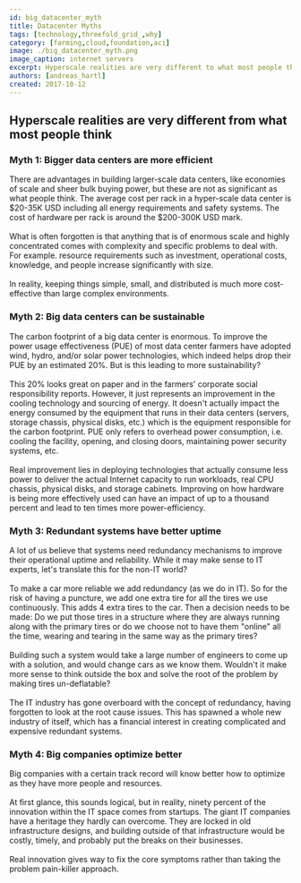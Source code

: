 ```yaml
---
id: big_datacenter_myth
title: Datacenter Myths
tags: [technology,threefold_grid_,why]
category: [farming,cloud,foundation,aci]
image: ./big_datacenter_myth.png
image_caption: internet servers
excerpt: Hyperscale realities are very different to what most people think. Myth 1 - Bigger data centers are more efficient.
authors: [andreas_hartl]
created: 2017-10-12
---
```


## Hyperscale realities are very different from what most people think

### Myth 1: Bigger data centers are more efficient

There are advantages in building larger-scale data centers, like economies of scale and sheer bulk buying power, but these are not as significant as what people think. The average cost per rack in a hyper-scale data center is $20-35K USD including all energy requirements and safety systems. The cost of hardware per rack is around the $200-300K USD mark.
<br/>
<br/>
What is often forgotten is that anything that is of enormous scale and highly concentrated comes with complexity and specific problems to deal with. For example. resource requirements such as investment, operational costs, knowledge, and people increase significantly with size.
<br/>
<br/>
In reality, keeping things simple, small, and distributed is much more cost-effective than large complex environments.

### Myth 2: Big data centers can be sustainable

The carbon footprint of a big data center is enormous. To improve the power usage effectiveness (PUE) of most data center farmers have adopted wind, hydro, and/or solar power technologies, which indeed helps drop their PUE by an estimated 20%. But is this leading to more sustainability?
<br/>
<br/>
This 20% looks great on paper and in the farmers' corporate social responsibility reports. However, it just represents an improvement in the cooling technology and sourcing of energy. It doesn't actually impact the energy consumed by the equipment that runs in their data centers (servers, storage chassis, physical disks, etc.) which is the equipment responsible for the carbon footprint. PUE only refers to overhead power consumption, i.e. cooling the facility, opening, and closing doors, maintaining power security systems, etc.
<br/>
<br/>
Real improvement lies in deploying technologies that actually consume less power to deliver the actual Internet capacity to run workloads, real CPU chassis, physical disks, and storage cabinets. Improving on how hardware is being more effectively used can have an impact of up to a thousand percent and lead to ten times more power-efficiency.

### Myth 3: Redundant systems have better uptime

A lot of us believe that systems need redundancy mechanisms to improve their operational uptime and reliability. While it may make sense to IT experts, let's translate this for the non-IT world?
<br/>
<br/>
To make a car more reliable we add redundancy (as we do in IT). So for the risk of having a puncture, we add one extra tire for all the tires we use continuously. This adds 4 extra tires to the car. Then a decision needs to be made: Do we put those tires in a structure where they are always running along with the primary tires or do we choose not to have them "online" all the time, wearing and tearing in the same way as the primary tires?
<br/>
<br/>
Building such a system would take a large number of engineers to come up with a solution, and would change cars as we know them. Wouldn't it make more sense to think outside the box and solve the root of the problem by making tires un-deflatable?
<br/>
<br/>
The IT industry has gone overboard with the concept of redundancy, having forgotten to look at the root cause issues. This has spawned a whole new industry of itself, which has a financial interest in creating complicated and expensive redundant systems.

### Myth 4: Big companies optimize better

Big companies with a certain track record will know better how to optimize as they have more people and resources.
<br/>
<br/>
At first glance, this sounds logical, but in reality, ninety percent of the innovation within the IT space comes from startups. The giant IT companies have a heritage they hardly can overcome. They are locked in old infrastructure designs, and building outside of that infrastructure would be costly, timely, and probably put the breaks on their businesses.
<br/>
<br/>
Real innovation gives way to fix the core symptoms rather than taking the problem pain-killer approach.
